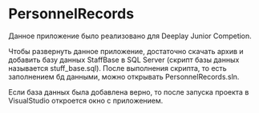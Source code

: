 # PersonnelRecords

Данное приложение было реализовано для Deeplay Junior Competion.

Чтобы развернуть данное приложение, достаточно скачать архив и добавить базу данных StaffBase в SQL Server (скрипт базы данных называется stuff_base.sql).
После выполнения скрипта, то есть заполнением бд данными, можно открывать PersonnelRecords.sln.

Если база данных была добавлена верно, то после запуска проекта в VisualStudio откроется окно с приложением.
